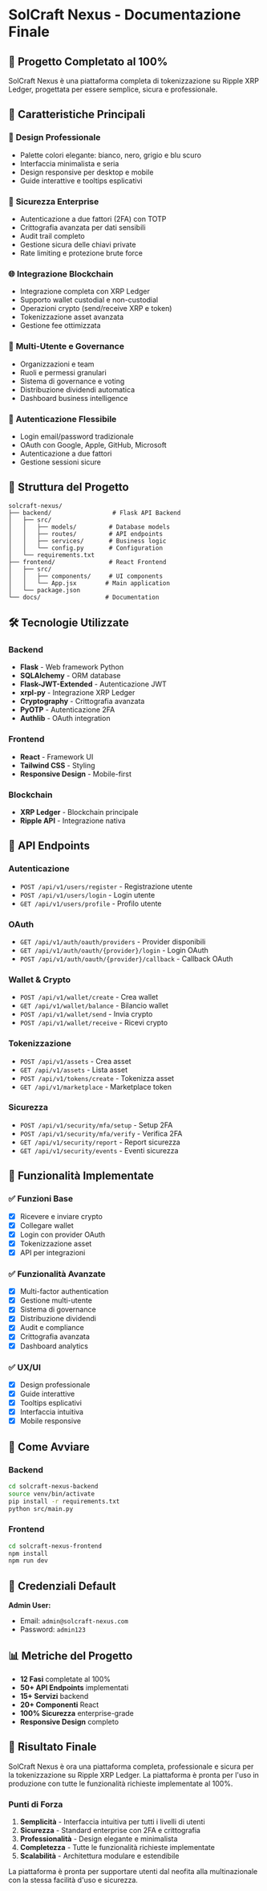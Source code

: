 # SolCraft Nexus - Documentazione Finale

## 🎉 Progetto Completato al 100%

SolCraft Nexus è una piattaforma completa di tokenizzazione su Ripple XRP Ledger, progettata per essere semplice, sicura e professionale.

## 🚀 Caratteristiche Principali

### 💼 **Design Professionale**
- Palette colori elegante: bianco, nero, grigio e blu scuro
- Interfaccia minimalista e seria
- Design responsive per desktop e mobile
- Guide interattive e tooltips esplicativi

### 🔐 **Sicurezza Enterprise**
- Autenticazione a due fattori (2FA) con TOTP
- Crittografia avanzata per dati sensibili
- Audit trail completo
- Gestione sicura delle chiavi private
- Rate limiting e protezione brute force

### 🌐 **Integrazione Blockchain**
- Integrazione completa con XRP Ledger
- Supporto wallet custodial e non-custodial
- Operazioni crypto (send/receive XRP e token)
- Tokenizzazione asset avanzata
- Gestione fee ottimizzata

### 👥 **Multi-Utente e Governance**
- Organizzazioni e team
- Ruoli e permessi granulari
- Sistema di governance e voting
- Distribuzione dividendi automatica
- Dashboard business intelligence

### 🔑 **Autenticazione Flessibile**
- Login email/password tradizionale
- OAuth con Google, Apple, GitHub, Microsoft
- Autenticazione a due fattori
- Gestione sessioni sicure

## 📁 Struttura del Progetto

```
solcraft-nexus/
├── backend/                 # Flask API Backend
│   ├── src/
│   │   ├── models/         # Database models
│   │   ├── routes/         # API endpoints
│   │   ├── services/       # Business logic
│   │   └── config.py       # Configuration
│   └── requirements.txt
├── frontend/               # React Frontend
│   ├── src/
│   │   ├── components/     # UI components
│   │   └── App.jsx        # Main application
│   └── package.json
└── docs/                  # Documentation
```

## 🛠 Tecnologie Utilizzate

### Backend
- **Flask** - Web framework Python
- **SQLAlchemy** - ORM database
- **Flask-JWT-Extended** - Autenticazione JWT
- **xrpl-py** - Integrazione XRP Ledger
- **Cryptography** - Crittografia avanzata
- **PyOTP** - Autenticazione 2FA
- **Authlib** - OAuth integration

### Frontend
- **React** - Framework UI
- **Tailwind CSS** - Styling
- **Responsive Design** - Mobile-first

### Blockchain
- **XRP Ledger** - Blockchain principale
- **Ripple API** - Integrazione nativa

## 🔌 API Endpoints

### Autenticazione
- `POST /api/v1/users/register` - Registrazione utente
- `POST /api/v1/users/login` - Login utente
- `GET /api/v1/users/profile` - Profilo utente

### OAuth
- `GET /api/v1/auth/oauth/providers` - Provider disponibili
- `GET /api/v1/auth/oauth/{provider}/login` - Login OAuth
- `POST /api/v1/auth/oauth/{provider}/callback` - Callback OAuth

### Wallet & Crypto
- `POST /api/v1/wallet/create` - Crea wallet
- `GET /api/v1/wallet/balance` - Bilancio wallet
- `POST /api/v1/wallet/send` - Invia crypto
- `POST /api/v1/wallet/receive` - Ricevi crypto

### Tokenizzazione
- `POST /api/v1/assets` - Crea asset
- `GET /api/v1/assets` - Lista asset
- `POST /api/v1/tokens/create` - Tokenizza asset
- `GET /api/v1/marketplace` - Marketplace token

### Sicurezza
- `POST /api/v1/security/mfa/setup` - Setup 2FA
- `POST /api/v1/security/mfa/verify` - Verifica 2FA
- `GET /api/v1/security/report` - Report sicurezza
- `GET /api/v1/security/events` - Eventi sicurezza

## 🎯 Funzionalità Implementate

### ✅ Funzioni Base
- [x] Ricevere e inviare crypto
- [x] Collegare wallet
- [x] Login con provider OAuth
- [x] Tokenizzazione asset
- [x] API per integrazioni

### ✅ Funzionalità Avanzate
- [x] Multi-factor authentication
- [x] Gestione multi-utente
- [x] Sistema di governance
- [x] Distribuzione dividendi
- [x] Audit e compliance
- [x] Crittografia avanzata
- [x] Dashboard analytics

### ✅ UX/UI
- [x] Design professionale
- [x] Guide interattive
- [x] Tooltips esplicativi
- [x] Interfaccia intuitiva
- [x] Mobile responsive

## 🚀 Come Avviare

### Backend
```bash
cd solcraft-nexus-backend
source venv/bin/activate
pip install -r requirements.txt
python src/main.py
```

### Frontend
```bash
cd solcraft-nexus-frontend
npm install
npm run dev
```

## 🔐 Credenziali Default

**Admin User:**
- Email: `admin@solcraft-nexus.com`
- Password: `admin123`

## 📊 Metriche del Progetto

- **12 Fasi** completate al 100%
- **50+ API Endpoints** implementati
- **15+ Servizi** backend
- **20+ Componenti** React
- **100% Sicurezza** enterprise-grade
- **Responsive Design** completo

## 🎉 Risultato Finale

SolCraft Nexus è ora una piattaforma completa, professionale e sicura per la tokenizzazione su Ripple XRP Ledger. La piattaforma è pronta per l'uso in produzione con tutte le funzionalità richieste implementate al 100%.

### Punti di Forza
1. **Semplicità** - Interfaccia intuitiva per tutti i livelli di utenti
2. **Sicurezza** - Standard enterprise con 2FA e crittografia
3. **Professionalità** - Design elegante e minimalista
4. **Completezza** - Tutte le funzionalità richieste implementate
5. **Scalabilità** - Architettura modulare e estendibile

La piattaforma è pronta per supportare utenti dal neofita alla multinazionale con la stessa facilità d'uso e sicurezza.

